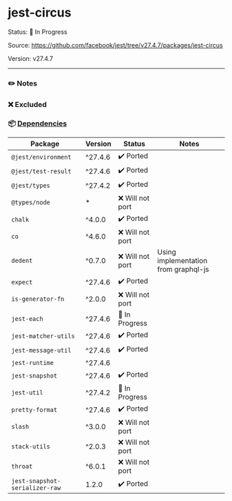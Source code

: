 # jest-circus

Status: :hammer: In Progress

Source: https://github.com/facebook/jest/tree/v27.4.7/packages/jest-circus

Version: v27.4.7

---

### :pencil2: Notes

### :x: Excluded


### :package: [Dependencies](https://github.com/facebook/jest/blob/v27.4.7/packages/jest-circus/package.json)

| Package                        | Version | Status                    | Notes                                |
| ------------------------------ | ------- | ------------------------- | ------------------------------------ |
| `@jest/environment`            | ^27.4.6 | :heavy_check_mark: Ported |                                      |
| `@jest/test-result`            | ^27.4.6 | :heavy_check_mark: Ported |                                      |
| `@jest/types`                  | ^27.4.2 | :heavy_check_mark: Ported |                                      |
| `@types/node`                  | *       | :x: Will not port         |                                      |
| `chalk`                        | ^4.0.0  | :heavy_check_mark: Ported |                                      |
| `co`                           | ^4.6.0  | :x: Will not port         |                                      |
| `dedent`                       | ^0.7.0  | :x: Will not port         | Using implementation from graphql-js |
| `expect`                       | ^27.4.6 | :heavy_check_mark: Ported |                                      |
| `is-generator-fn`              | ^2.0.0  | :x: Will not port         |                                      |
| `jest-each`                    | ^27.4.6 | :hammer: In Progress      |                                      |
| `jest-matcher-utils`           | ^27.4.6 | :heavy_check_mark: Ported |                                      |
| `jest-message-util`            | ^27.4.6 | :heavy_check_mark: Ported |                                      |
| `jest-runtime`                 | ^27.4.6 |                           |                                      |
| `jest-snapshot`                | ^27.4.6 | :heavy_check_mark: Ported |                                      |
| `jest-util`                    | ^27.4.2 | :hammer: In Progress      |                                      |
| `pretty-format`                | ^27.4.6 | :heavy_check_mark: Ported |                                      |
| `slash`                        | ^3.0.0  | :x: Will not port         |                                      |
| `stack-utils`                  | ^2.0.3  | :x: Will not port         |                                      |
| `throat`                       | ^6.0.1  | :x: Will not port         |                                      |
| `jest-snapshot-serializer-raw` | 1.2.0   | :heavy_check_mark: Ported |                                      |

